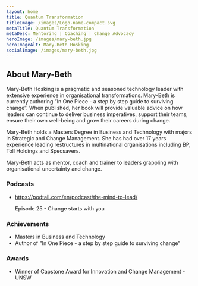 ```yaml
---
layout: home
title: Quantum Transformation
titleImage: /images/Logo-name-compact.svg
metaTitle: Quantum Transformation
metaDesc: Mentoring | Coaching | Change Advocacy
heroImage: /images/mary-beth.jpg
heroImageAlt: Mary-Beth Hosking
socialImage: /images/mary-beth.jpg
---
```

## About Mary-Beth

<!--StartFragment-->

Mary-Beth Hosking is a pragmatic and seasoned technology leader with extensive experience in organisational transformations. Mary-Beth is currently authoring “In One Piece - a step by step guide to surviving change”. When published, her book will provide valuable advice on how leaders can continue to deliver business imperatives, support their teams, ensure their own well-being and grow their careers during change.​

​Mary-Beth holds a Masters Degree in Business and Technology with majors in Strategic and Change Management. She has had over 17 years experience leading restructures in multinational organisations including BP, Toll Holdings and Specsavers.​

​Mary-Beth acts as mentor, coach and trainer to leaders grappling with organisational uncertainty and change.

<!--EndFragment-->



### Podcasts

* <!--StartFragment-->

  <https://podtail.com/en/podcast/the-mind-to-lead/>

  Episode 25 - Change starts with you

  <!--EndFragment-->

### Achievements

* Masters in Business and Technology
* Author of "In One Piece - a step by step guide to surviving change"

### Awards

* Winner of Capstone Award for Innovation and Change Management - UNSW